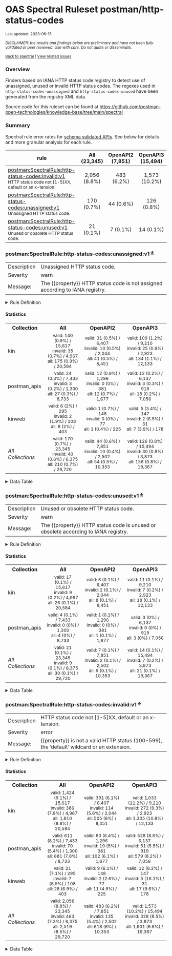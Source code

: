 OAS Spectral Ruleset postman/http-status-codes
================
<sup>Last updated: 2023-06-15</sup>

<sup>*DISCLAIMER: the results and findings below are preliminary and
have not been fully validated or peer reviewed. Use with care. Do not
quote or disseminate.*</sup>

<sup>[Back to spectral](oas_spectral.md) \| [View related
issues](https://github.com/postman-open-technologies/knowledge-base/labels/oas%3Aspectral)</sup>

### Overview

Finders based on IANA HTTP status code registry to detect use of
unassigned, unused or invalid HTTP status codes. The regexes used in
`http-status-codes-unassigned` and `http-status-codes-unused` have been
generated from the registry XML data.

Source code for this ruleset can be found at
<https://github.com/postman-open-technologies/knowledge-base/tree/main/spectral>

<a id="summary"></a>

### Summary

Spectral rule error rates for <u>schema validated APIs</u>. See below
for details and more granular analysis for each rule.

| rule                                                                                                                                                                            | All<br/>(23,345) | OpenAPI2<br/>(7,851) | OpenAPI3<br/>(15,494) |
|---------------------------------------------------------------------------------------------------------------------------------------------------------------------------------|:----------------:|:--------------------:|:---------------------:|
| [postman:SpectralRule:http-status-codes:invalid:v1](#postman:SpectralRule:http-status-codes:invalid:v1)<br/><sup>HTTP status code not \[1-5\]XX, default or an x-tension.</sup> |   2,056 (8.8%)   |      483 (6.2%)      |     1,573 (10.2%)     |
| [postman:SpectralRule:http-status-codes:unassigned:v1](#postman:SpectralRule:http-status-codes:unassigned:v1)<br/><sup>Unassigned HTTP status code.</sup>                       |    170 (0.7%)    |      44 (0.6%)       |      126 (0.8%)       |
| [postman:SpectralRule:http-status-codes:unused:v1](#postman:SpectralRule:http-status-codes:unused:v1)<br/><sup>Unused or obsolete HTTP status code.</sup>                       |    21 (0.1%)     |       7 (0.1%)       |       14 (0.1%)       |

<a id="postman:SpectralRule:http-status-codes:unassigned:v1"></a>

### postman:SpectralRule:http-status-codes:unassigned:v1 <sup>[🔝](#summary)</sup>

|             |                                                                               |
|-------------|-------------------------------------------------------------------------------|
| Description | Unassigned HTTP status code.                                                  |
| Severity    | warn                                                                          |
| Message:    | The {{property}} HTTP status code is not assigned according to IANA registry. |

<details style="margin-bottom:20px;">
<summary>
Rule Definition
</summary>

    description: Unassigned HTTP status code.
    message: The {{property}} HTTP status code is not assigned according to IANA registry.
    given: '#HttpStatus'
    severity: warn
    formats:
    - oas2
    - oas3
    then:
    - function: pattern
      functionOptions:
        notMatch: (?:10[4-9]|1[1-9][0-9])|(?:209|21[0-9]|22[0-5])|(?:22[7-9]|2[3-9][0-9])|(?:309|3[1-9][0-9])|(?:419|420)|427|430|(?:43[2-9]|44[0-9]|450)|(?:45[2-9]|4[6-9][0-9])|509|(?:51[2-9]|5[2-9][0-9])

</details>

#### Statistics

<table>
<tr>
<th>
Collection
</th>
<th>
All
</th>
<th>
OpenAPI2
</th>
<th>
OpenAPI3
</th>
</tr>
<tr>
<td>
kin
</td>
<td style="text-align:center">
<small>valid: 140 (0.9%) / 15,617<br/>invalid: 35 (0.7%) /
4,967<br/>all: 175 (0.9%) / 20,584</small>
</td>
<td style="text-align:center">
<small>valid: 31 (0.5%) / 6,407<br/>invalid: 10 (0.5%) / 2,044<br/>all:
41 (0.5%) / 8,451</small>
</td>
<td style="text-align:center">
<small>valid: 109 (1.2%) / 9,210<br/>invalid: 25 (0.9%) / 2,923<br/>all:
134 (1.1%) / 12,133</small>
</td>
</tr>
<tr>
<td>
postman_apis
</td>
<td style="text-align:center">
<small>valid: 24 (0.3%) / 7,433<br/>invalid: 3 (0.2%) / 1,300<br/>all:
27 (0.3%) / 8,733</small>
</td>
<td style="text-align:center">
<small>valid: 12 (0.9%) / 1,296<br/>invalid: 0 (0%) / 381<br/>all: 12
(0.7%) / 1,677</small>
</td>
<td style="text-align:center">
<small>valid: 12 (0.2%) / 6,137<br/>invalid: 3 (0.3%) / 919<br/>all: 15
(0.2%) / 7,056</small>
</td>
</tr>
<tr>
<td>
kinweb
</td>
<td style="text-align:center">
<small>valid: 6 (2%) / 295<br/>invalid: 2 (1.9%) / 108<br/>all: 8 (2%) /
403</small>
</td>
<td style="text-align:center">
<small>valid: 1 (0.7%) / 148<br/>invalid: 0 (0%) / 77<br/>all: 1 (0.4%)
/ 225</small>
</td>
<td style="text-align:center">
<small>valid: 5 (3.4%) / 147<br/>invalid: 2 (6.5%) / 31<br/>all: 7
(3.9%) / 178</small>
</td>
</tr>
<tr>
<td>
<i>All Collections</i>
</td>
<td style="text-align:center">
<small>valid: 170 (0.7%) / 23,345<br/>invalid: 40 (0.6%) /
6,375<br/>all: 210 (0.7%) / 29,720</small>
</td>
<td style="text-align:center">
<small>valid: 44 (0.6%) / 7,851<br/>invalid: 10 (0.4%) / 2,502<br/>all:
54 (0.5%) / 10,353</small>
</td>
<td style="text-align:center">
<small>valid: 126 (0.8%) / 15,494<br/>invalid: 30 (0.8%) /
3,873<br/>all: 156 (0.8%) / 19,367</small>
</td>
</tr>
</table>
<details style="margin-bottom:20px;">
<summary>
Data Table
</summary>

|     | attachment_type                    | code                                                 | collection_id | class    | is_valid | n_apis | n_err |
|:----|:-----------------------------------|:-----------------------------------------------------|:--------------|:---------|:---------|-------:|------:|
| 13  | spectral/postman/http-status-codes | postman:SpectralRule:http-status-codes:unassigned:v1 | kin           | OpenAPI3 | true     |    109 |  4082 |
| 14  | spectral/postman/http-status-codes | postman:SpectralRule:http-status-codes:unassigned:v1 | kin           | OpenAPI2 | true     |     31 |   607 |
| 15  | spectral/postman/http-status-codes | postman:SpectralRule:http-status-codes:unassigned:v1 | kin           | OpenAPI3 | false    |     25 |   175 |
| 16  | spectral/postman/http-status-codes | postman:SpectralRule:http-status-codes:unassigned:v1 | postman_apis  | OpenAPI2 | true     |     12 |   794 |
| 17  | spectral/postman/http-status-codes | postman:SpectralRule:http-status-codes:unassigned:v1 | postman_apis  | OpenAPI3 | true     |     12 |    49 |
| 18  | spectral/postman/http-status-codes | postman:SpectralRule:http-status-codes:unassigned:v1 | kin           | OpenAPI2 | false    |     10 |   128 |
| 19  | spectral/postman/http-status-codes | postman:SpectralRule:http-status-codes:unassigned:v1 | kinweb        | OpenAPI3 | true     |      5 |    38 |
| 20  | spectral/postman/http-status-codes | postman:SpectralRule:http-status-codes:unassigned:v1 | postman_apis  | OpenAPI3 | false    |      3 |    20 |
| 21  | spectral/postman/http-status-codes | postman:SpectralRule:http-status-codes:unassigned:v1 | kinweb        | OpenAPI3 | false    |      2 |     5 |
| 22  | spectral/postman/http-status-codes | postman:SpectralRule:http-status-codes:unassigned:v1 | kinweb        | OpenAPI2 | true     |      1 |     1 |

</details>

<a id="postman:SpectralRule:http-status-codes:unused:v1"></a>

### postman:SpectralRule:http-status-codes:unused:v1 <sup>[🔝](#summary)</sup>

|             |                                                                                     |
|-------------|-------------------------------------------------------------------------------------|
| Description | Unused or obsolete HTTP status code.                                                |
| Severity    | warn                                                                                |
| Message:    | The {{property}} HTTP status code is unused or obsolete according to IANA registry. |

<details style="margin-bottom:20px;">
<summary>
Rule Definition
</summary>

    description: Unused or obsolete HTTP status code.
    message: The {{property}} HTTP status code is unused or obsolete according to IANA
      registry.
    given: '#HttpStatus'
    severity: warn
    formats:
    - oas2
    - oas3
    then:
    - function: pattern
      functionOptions:
        notMatch: 306|418|510

</details>

#### Statistics

<table>
<tr>
<th>
Collection
</th>
<th>
All
</th>
<th>
OpenAPI2
</th>
<th>
OpenAPI3
</th>
</tr>
<tr>
<td>
kin
</td>
<td style="text-align:center">
<small>valid: 17 (0.1%) / 15,617<br/>invalid: 9 (0.2%) / 4,967<br/>all:
26 (0.1%) / 20,584</small>
</td>
<td style="text-align:center">
<small>valid: 6 (0.1%) / 6,407<br/>invalid: 2 (0.1%) / 2,044<br/>all: 8
(0.1%) / 8,451</small>
</td>
<td style="text-align:center">
<small>valid: 11 (0.1%) / 9,210<br/>invalid: 7 (0.2%) / 2,923<br/>all:
18 (0.1%) / 12,133</small>
</td>
</tr>
<tr>
<td>
postman_apis
</td>
<td style="text-align:center">
<small>valid: 4 (0.1%) / 7,433<br/>invalid: 0 (0%) / 1,300<br/>all: 4
(0%) / 8,733</small>
</td>
<td style="text-align:center">
<small>valid: 1 (0.1%) / 1,296<br/>invalid: 0 (0%) / 381<br/>all: 1
(0.1%) / 1,677</small>
</td>
<td style="text-align:center">
<small>valid: 3 (0%) / 6,137<br/>invalid: 0 (0%) / 919<br/>all: 3 (0%) /
7,056</small>
</td>
</tr>
<tr>
<td>
<i>All Collections</i>
</td>
<td style="text-align:center">
<small>valid: 21 (0.1%) / 23,345<br/>invalid: 9 (0.1%) / 6,375<br/>all:
30 (0.1%) / 29,720</small>
</td>
<td style="text-align:center">
<small>valid: 7 (0.1%) / 7,851<br/>invalid: 2 (0.1%) / 2,502<br/>all: 9
(0.1%) / 10,353</small>
</td>
<td style="text-align:center">
<small>valid: 14 (0.1%) / 15,494<br/>invalid: 7 (0.2%) / 3,873<br/>all:
21 (0.1%) / 19,367</small>
</td>
</tr>
</table>
<details style="margin-bottom:20px;">
<summary>
Data Table
</summary>

|     | attachment_type                    | code                                             | collection_id | class    | is_valid | n_apis | n_err |
|:----|:-----------------------------------|:-------------------------------------------------|:--------------|:---------|:---------|-------:|------:|
| 23  | spectral/postman/http-status-codes | postman:SpectralRule:http-status-codes:unused:v1 | kin           | OpenAPI3 | true     |     11 |    38 |
| 24  | spectral/postman/http-status-codes | postman:SpectralRule:http-status-codes:unused:v1 | kin           | OpenAPI3 | false    |      7 |    69 |
| 25  | spectral/postman/http-status-codes | postman:SpectralRule:http-status-codes:unused:v1 | kin           | OpenAPI2 | true     |      6 |    27 |
| 26  | spectral/postman/http-status-codes | postman:SpectralRule:http-status-codes:unused:v1 | postman_apis  | OpenAPI3 | true     |      3 |     3 |
| 27  | spectral/postman/http-status-codes | postman:SpectralRule:http-status-codes:unused:v1 | kin           | OpenAPI2 | false    |      2 |     2 |
| 28  | spectral/postman/http-status-codes | postman:SpectralRule:http-status-codes:unused:v1 | postman_apis  | OpenAPI2 | true     |      1 |     2 |

</details>

<a id="postman:SpectralRule:http-status-codes:invalid:v1"></a>

### postman:SpectralRule:http-status-codes:invalid:v1 <sup>[🔝](#summary)</sup>

|             |                                                                                            |
|-------------|--------------------------------------------------------------------------------------------|
| Description | HTTP status code not \[1-5\]XX, default or an x-tension.                                   |
| Severity    | error                                                                                      |
| Message:    | {{property}} is not a valid HTTP status (100-599), the ‘default’ wildcard or an extension. |

<details style="margin-bottom:20px;">
<summary>
Rule Definition
</summary>

    description: HTTP status code not [1-5]XX, default or an x-tension.
    message: '{{property}} is not a valid HTTP status (100-599), the ''default'' wildcard
      or an extension.'
    given: '#HttpStatus'
    severity: error
    formats:
    - oas2
    - oas3
    then:
    - function: pattern
      functionOptions:
        match: '[1-5]..|default|^x-'

</details>

#### Statistics

<table>
<tr>
<th>
Collection
</th>
<th>
All
</th>
<th>
OpenAPI2
</th>
<th>
OpenAPI3
</th>
</tr>
<tr>
<td>
kin
</td>
<td style="text-align:center">
<small>valid: 1,424 (9.1%) / 15,617<br/>invalid: 386 (7.8%) /
4,967<br/>all: 1,810 (8.8%) / 20,584</small>
</td>
<td style="text-align:center">
<small>valid: 391 (6.1%) / 6,407<br/>invalid: 114 (5.6%) /
2,044<br/>all: 505 (6%) / 8,451</small>
</td>
<td style="text-align:center">
<small>valid: 1,033 (11.2%) / 9,210<br/>invalid: 272 (9.3%) /
2,923<br/>all: 1,305 (10.8%) / 12,133</small>
</td>
</tr>
<tr>
<td>
postman_apis
</td>
<td style="text-align:center">
<small>valid: 611 (8.2%) / 7,433<br/>invalid: 70 (5.4%) / 1,300<br/>all:
681 (7.8%) / 8,733</small>
</td>
<td style="text-align:center">
<small>valid: 83 (6.4%) / 1,296<br/>invalid: 19 (5%) / 381<br/>all: 102
(6.1%) / 1,677</small>
</td>
<td style="text-align:center">
<small>valid: 528 (8.6%) / 6,137<br/>invalid: 51 (5.5%) / 919<br/>all:
579 (8.2%) / 7,056</small>
</td>
</tr>
<tr>
<td>
kinweb
</td>
<td style="text-align:center">
<small>valid: 21 (7.1%) / 295<br/>invalid: 7 (6.5%) / 108<br/>all: 28
(6.9%) / 403</small>
</td>
<td style="text-align:center">
<small>valid: 9 (6.1%) / 148<br/>invalid: 2 (2.6%) / 77<br/>all: 11
(4.9%) / 225</small>
</td>
<td style="text-align:center">
<small>valid: 12 (8.2%) / 147<br/>invalid: 5 (16.1%) / 31<br/>all: 17
(9.6%) / 178</small>
</td>
</tr>
<tr>
<td>
<i>All Collections</i>
</td>
<td style="text-align:center">
<small>valid: 2,056 (8.8%) / 23,345<br/>invalid: 463 (7.3%) /
6,375<br/>all: 2,519 (8.5%) / 29,720</small>
</td>
<td style="text-align:center">
<small>valid: 483 (6.2%) / 7,851<br/>invalid: 135 (5.4%) /
2,502<br/>all: 618 (6%) / 10,353</small>
</td>
<td style="text-align:center">
<small>valid: 1,573 (10.2%) / 15,494<br/>invalid: 328 (8.5%) /
3,873<br/>all: 1,901 (9.8%) / 19,367</small>
</td>
</tr>
</table>
<details style="margin-bottom:20px;">
<summary>
Data Table
</summary>

| attachment_type                    | code                                              | collection_id | class    | is_valid | n_apis | n_err |
|:-----------------------------------|:--------------------------------------------------|:--------------|:---------|:---------|-------:|------:|
| spectral/postman/http-status-codes | postman:SpectralRule:http-status-codes:invalid:v1 | kin           | OpenAPI3 | true     |   1033 |  5735 |
| spectral/postman/http-status-codes | postman:SpectralRule:http-status-codes:invalid:v1 | postman_apis  | OpenAPI3 | true     |    528 |  6109 |
| spectral/postman/http-status-codes | postman:SpectralRule:http-status-codes:invalid:v1 | kin           | OpenAPI2 | true     |    391 |  1263 |
| spectral/postman/http-status-codes | postman:SpectralRule:http-status-codes:invalid:v1 | kin           | OpenAPI3 | false    |    272 |  2316 |
| spectral/postman/http-status-codes | postman:SpectralRule:http-status-codes:invalid:v1 | kin           | OpenAPI2 | false    |    114 |   481 |
| spectral/postman/http-status-codes | postman:SpectralRule:http-status-codes:invalid:v1 | postman_apis  | OpenAPI2 | true     |     83 |  1514 |
| spectral/postman/http-status-codes | postman:SpectralRule:http-status-codes:invalid:v1 | postman_apis  | OpenAPI3 | false    |     51 |   292 |
| spectral/postman/http-status-codes | postman:SpectralRule:http-status-codes:invalid:v1 | postman_apis  | OpenAPI2 | false    |     19 |   175 |
| spectral/postman/http-status-codes | postman:SpectralRule:http-status-codes:invalid:v1 | kinweb        | OpenAPI3 | true     |     12 |    34 |
| spectral/postman/http-status-codes | postman:SpectralRule:http-status-codes:invalid:v1 | kinweb        | OpenAPI2 | true     |      9 |    26 |
| spectral/postman/http-status-codes | postman:SpectralRule:http-status-codes:invalid:v1 | kinweb        | OpenAPI3 | false    |      5 |    40 |
| spectral/postman/http-status-codes | postman:SpectralRule:http-status-codes:invalid:v1 | kinweb        | OpenAPI2 | false    |      2 |    11 |

</details>
